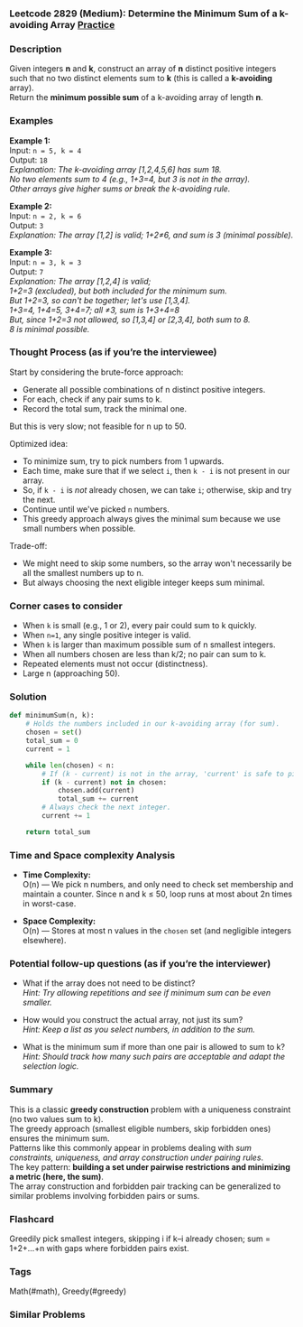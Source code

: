 ### Leetcode 2829 (Medium): Determine the Minimum Sum of a k-avoiding Array [Practice](https://leetcode.com/problems/determine-the-minimum-sum-of-a-k-avoiding-array)

### Description  
Given integers **n** and **k**, construct an array of **n** distinct positive integers such that no two distinct elements sum to **k** (this is called a **k-avoiding** array).  
Return the **minimum possible sum** of a k-avoiding array of length **n**.

### Examples  

**Example 1:**  
Input: `n = 5, k = 4`  
Output: `18`  
*Explanation: The k-avoiding array [1,2,4,5,6] has sum 18.  
No two elements sum to 4 (e.g., 1+3=4, but 3 is not in the array).  
Other arrays give higher sums or break the k-avoiding rule.*

**Example 2:**  
Input: `n = 2, k = 6`  
Output: `3`  
*Explanation: The array [1,2] is valid; 1+2≠6, and sum is 3 (minimal possible).*

**Example 3:**  
Input: `n = 3, k = 3`  
Output: `7`  
*Explanation: The array [1,2,4] is valid;  
 1+2=3 (excluded), but both included for the minimum sum.  
 But 1+2=3, so can't be together; let's use [1,3,4].  
 1+3=4, 1+4=5, 3+4=7; all ≠3, sum is 1+3+4=8  
 But, since 1+2=3 not allowed, so [1,3,4] or [2,3,4], both sum to 8.  
 8 is minimal possible.*

### Thought Process (as if you’re the interviewee)  
Start by considering the brute-force approach:
- Generate all possible combinations of n distinct positive integers.
- For each, check if any pair sums to k.
- Record the total sum, track the minimal one.

But this is very slow; not feasible for n up to 50.

Optimized idea:
- To minimize sum, try to pick numbers from 1 upwards.
- Each time, make sure that if we select `i`, then `k - i` is not present in our array.
- So, if `k - i` is *not* already chosen, we can take `i`; otherwise, skip and try the next.
- Continue until we've picked `n` numbers.
- This greedy approach always gives the minimal sum because we use small numbers when possible.

Trade-off:
- We might need to skip some numbers, so the array won't necessarily be all the smallest numbers up to n.
- But always choosing the next eligible integer keeps sum minimal.

### Corner cases to consider  
- When `k` is small (e.g., 1 or 2), every pair could sum to k quickly.
- When `n=1`, any single positive integer is valid.
- When `k` is larger than maximum possible sum of n smallest integers.
- When all numbers chosen are less than k/2; no pair can sum to k.
- Repeated elements must not occur (distinctness).
- Large n (approaching 50).

### Solution

```python
def minimumSum(n, k):
    # Holds the numbers included in our k-avoiding array (for sum).
    chosen = set()
    total_sum = 0
    current = 1

    while len(chosen) < n:
        # If (k - current) is not in the array, 'current' is safe to pick.
        if (k - current) not in chosen:
            chosen.add(current)
            total_sum += current
        # Always check the next integer.
        current += 1

    return total_sum
```

### Time and Space complexity Analysis  

- **Time Complexity:**  
  O(n) — We pick n numbers, and only need to check set membership and maintain a counter. Since n and k ≤ 50, loop runs at most about 2n times in worst-case.

- **Space Complexity:**  
  O(n) — Stores at most n values in the `chosen` set (and negligible integers elsewhere).

### Potential follow-up questions (as if you’re the interviewer)  

- What if the array does not need to be distinct?  
  *Hint: Try allowing repetitions and see if minimum sum can be even smaller.*

- How would you construct the actual array, not just its sum?  
  *Hint: Keep a list as you select numbers, in addition to the sum.*

- What is the minimum sum if more than one pair is allowed to sum to k?  
  *Hint: Should track how many such pairs are acceptable and adapt the selection logic.*

### Summary
This is a classic **greedy construction** problem with a uniqueness constraint (no two values sum to k).  
The greedy approach (smallest eligible numbers, skip forbidden ones) ensures the minimum sum.  
Patterns like this commonly appear in problems dealing with *sum constraints, uniqueness, and array construction under pairing rules*.  
The key pattern: **building a set under pairwise restrictions and minimizing a metric (here, the sum)**.  
The array construction and forbidden pair tracking can be generalized to similar problems involving forbidden pairs or sums.


### Flashcard
Greedily pick smallest integers, skipping i if k–i already chosen; sum = 1+2+...+n with gaps where forbidden pairs exist.

### Tags
Math(#math), Greedy(#greedy)

### Similar Problems
